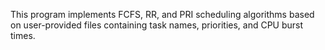 This program implements FCFS, RR, and PRI scheduling algorithms based on user-provided files containing task names, priorities, and CPU burst times. 
